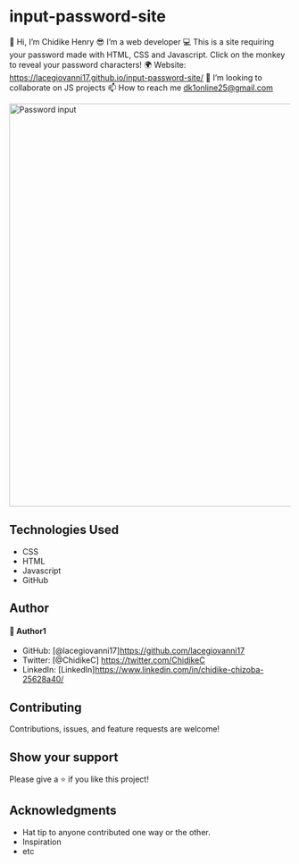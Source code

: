 # input-password-site
👋 Hi, I’m Chidike Henry 
😎 I’m a web developer 
💻 This is a site requiring your password made with HTML, CSS and Javascript. Click on the monkey to reveal your password characters!
🌍 Website:  https://lacegiovanni17.github.io/input-password-site/
💞️ I’m looking to collaborate on JS projects 
📫 How to reach me dk1online25@gmail.com

<img width="721" alt="Password input" src="https://user-images.githubusercontent.com/30509335/189225702-4a038403-a8b3-46af-ad8b-73140c19d5d8.PNG">

## Technologies Used
* CSS
* HTML
* Javascript
* GitHub

## Author

#### 👤 Author1
- GitHub: [@lacegiovanni17]https://github.com/lacegiovanni17
- Twitter: [@ChidikeC] https://twitter.com/ChidikeC
- LinkedIn: [LinkedIn]https://www.linkedin.com/in/chidike-chizoba-25628a40/

## Contributing 
Contributions, issues, and feature requests are welcome!

## Show your support
Please give a ⭐️ if you like this project! 

## Acknowledgments
- Hat tip to anyone contributed one way or the other.
- Inspiration
- etc
